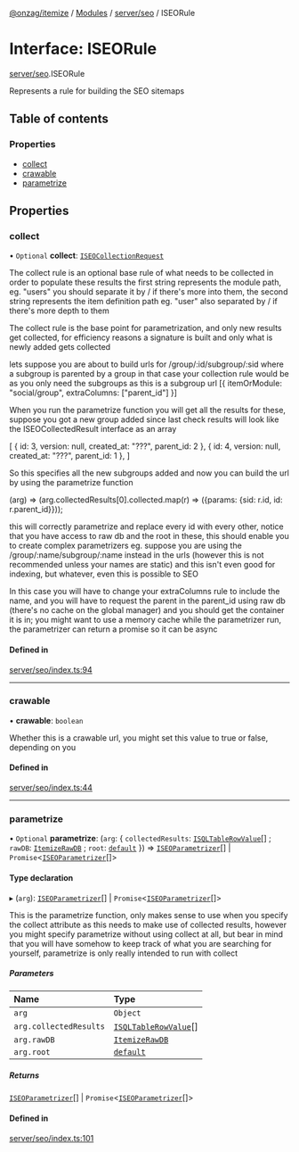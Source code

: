 [@onzag/itemize](../README.md) / [Modules](../modules.md) / [server/seo](../modules/server_seo.md) / ISEORule

# Interface: ISEORule

[server/seo](../modules/server_seo.md).ISEORule

Represents a rule for building the SEO sitemaps

## Table of contents

### Properties

- [collect](server_seo.ISEORule.md#collect)
- [crawable](server_seo.ISEORule.md#crawable)
- [parametrize](server_seo.ISEORule.md#parametrize)

## Properties

### collect

• `Optional` **collect**: [`ISEOCollectionRequest`](server_seo.ISEOCollectionRequest.md)

The collect rule is an optional base rule of what needs to be collected in order to populate these results
the first string represents the module path, eg. "users" you should separate it by / if there's more
into them, the second string represents the item definition path eg. "user" also separated by / if there's
more depth to them

The collect rule is the base point for parametrization, and only new results get collected, for efficiency reasons
a signature is built and only what is newly added gets collected

lets suppose you are about to build urls for /group/:id/subgroup/:sid where a subgroup is parented by a group
in that case your collection rule would be as you only need the subgroups as this is a subgroup url
[{
  itemOrModule: "social/group",
  extraColumns: ["parent_id"]
}]

When you run the parametrize function you will get all the results for these, suppose you got a new group added
since last check results will look like the ISEOCollectedResult interface as an array

[
  {
    id: 3,
    version: null,
    created_at: "???",
    parent_id: 2
  },
  {
    id: 4,
    version: null,
    created_at: "???",
    parent_id: 1
  },
]

So this specifies all the new subgroups added and now you can build the url by using the parametrize function

(arg) => (arg.collectedResults[0].collected.map(r) => ({params: {sid: r.id, id: r.parent_id}}));

this will correctly parametrize and replace every id with every other, notice that you have access to raw db
and the root in these, this should enable you to create complex parametrizers eg. suppose you are using the
/group/:name/subgroup/:name instead in the urls (however this is not recommended unless your names are static)
and this isn't even good for indexing, but whatever, even this is possible to SEO

In this case you will have to change your extraColumns rule to include the name, and you will have to request
the parent in the parent_id using raw db (there's no cache on the global manager) and you should get the container it
is in; you might want to use a memory cache while the parametrizer run, the parametrizer can return a promise so
it can be async

#### Defined in

[server/seo/index.ts:94](https://github.com/onzag/itemize/blob/73e0c39e/server/seo/index.ts#L94)

___

### crawable

• **crawable**: `boolean`

Whether this is a crawable url, you might set this value to true or
false, depending on you

#### Defined in

[server/seo/index.ts:44](https://github.com/onzag/itemize/blob/73e0c39e/server/seo/index.ts#L44)

___

### parametrize

• `Optional` **parametrize**: (`arg`: \{ `collectedResults`: [`ISQLTableRowValue`](base_Root_sql.ISQLTableRowValue.md)[] ; `rawDB`: [`ItemizeRawDB`](../classes/server_raw_db.ItemizeRawDB.md) ; `root`: [`default`](../classes/base_Root.default.md)  }) => [`ISEOParametrizer`](server_seo.ISEOParametrizer.md)[] \| `Promise`\<[`ISEOParametrizer`](server_seo.ISEOParametrizer.md)[]\>

#### Type declaration

▸ (`arg`): [`ISEOParametrizer`](server_seo.ISEOParametrizer.md)[] \| `Promise`\<[`ISEOParametrizer`](server_seo.ISEOParametrizer.md)[]\>

This is the parametrize function, only makes sense to use when you specify the collect attribute as this needs
to make use of collected results, however you might specify parametrize without using collect at all, but bear in mind that
you will have somehow to keep track of what you are searching for yourself, parametrize is only really intended to run with
collect

##### Parameters

| Name | Type |
| :------ | :------ |
| `arg` | `Object` |
| `arg.collectedResults` | [`ISQLTableRowValue`](base_Root_sql.ISQLTableRowValue.md)[] |
| `arg.rawDB` | [`ItemizeRawDB`](../classes/server_raw_db.ItemizeRawDB.md) |
| `arg.root` | [`default`](../classes/base_Root.default.md) |

##### Returns

[`ISEOParametrizer`](server_seo.ISEOParametrizer.md)[] \| `Promise`\<[`ISEOParametrizer`](server_seo.ISEOParametrizer.md)[]\>

#### Defined in

[server/seo/index.ts:101](https://github.com/onzag/itemize/blob/73e0c39e/server/seo/index.ts#L101)
